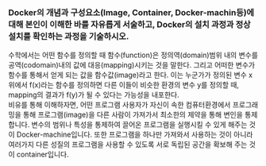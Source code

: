 ### Docker의 개념과 구성요소(Image, Container, Docker-machin등)에 대해 본인이 이해한 바를 자유롭게 서술하고, Docker의 설치 과정과 정상 설치를 확인하는 과정을 기술하시오.
수학에서는 어떤 함수를 정의할 때 함수(function)은 정의역(domain)범위 내의 변수를 공역(codomain)내의 값에 대응(mapping)시키는 것을 말한다. 그리고 어떠한 변수가 함수를 통해서 얻게 되는 값을 함수값(image)라고 한다. 이는 누군가가 정의된 변수 x 위에서 f(x)라는 함수를 정의하면 다른 이들이 비슷한 환경의 변수 y를 정의할 때, mapping의 결과가 f(y)가 될 수 있다는 가능성을 내포한다.  
비유를 통해 이해하자면, 어떤 프로그램 사용자가 자신이 속한 컴퓨터환경에서 프로그래밍을 통해 프로그램(image)을 다른 사람이 가져가서 최소한의 제약을 통해 변인을 통제합니다. 변수의 범위나 특성을 통제하여 끌어온 프로그램을 실행시킬 수 있게 해주는 것이 Docker-machine입니다. 또한 프로그램을 하나만 가져와서 사용하는 것이 아니라 여러가지 다른 성질의 프로그램을 사용할 수 있도록 서로 독립된 공간을 확보해 주는 것이 container입니다.
